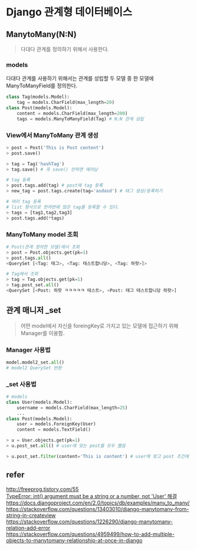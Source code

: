 # Django 관계형 데이터베이스
## ManytoMany(N:N)
> 다대다 관계를 정의하기 위해서 사용한다.
### models
다대다 관계를 사용하기 위해서는 관계를 성립할 두 모델 중 한 모델에 ManyToManyField를 정의한다.
```python
class Tag(models.Model):
    tag = models.CharField(max_length=20)
class Post(models.Model):
    content = models.CharField(max_length=200)
    tags = models.ManyToManyField(Tag) # N:N 관계 성립
```
### View에서 ManyToMany 관계 생성
```python
> post = Post('This is Post content')
> post.save()

> tag = Tag('hashTag')
> tag.save() # 꼭 save() 안하면 에러남

# tag 등록
> post.tags.add(tag) # post에 tag 등록
> new_tag = post.tags.create(tag='asdasd') # 태그 생성/등록하기 

# 여러 tag 등록
# list 형식으로 한꺼번에 많은 tag를 등록할 수 있다.
> tags = [tag1,tag2,tag3]
> post.tags.add(*tags)
```
### ManyToMany model 조회
```python
# Post(관계 정의한 모델)에서 조회
> post = Post.objects.get(pk=1)
> post.tags.all()
<QuerySet [<Tag: 태그>, <Tag: 테스트합니당>, <Tag: 하핫>]>

# Tag에서 조회
> tag = Tag.objects.get(pk=1)
> tag.post_set.all()
<QuerySet [<Post: 하핫 ㅋㅋㅋㅋㅋ 테스트>, <Post: 태그 테스트합니당 하핫>]
```
## 관계 매니저 _set
> 어떤  model에서 자신을 foreingKey로 가지고 있는 모델에 접근하기 위해 Manager를 이용함.
### Manager 사용법
```python
model.model2_set.all()
# model2 QuerySet 반환
```
###  _set 사용법
```python
# models 
class User(models.Model):
    username = models.CharField(max_length=25)
    ...
class Post(models.Model):
    user = models.ForeignKey(User)
    content = models.TextField()

> u = User.objects.get(pk=1)
> u.post_set.all() # user에 맞는 post를 모두 뽑음

> u.post_set.filter(content='This is content') # user에 맞고 post 조건에 맞는 post를 뽑아옴 
```

## refer
http://freeprog.tistory.com/55  
[TypeError: int() argument must be a string or a number, not 'User' 해결](https://code.djangoproject.com/ticket/23454)  
https://docs.djangoproject.com/en/2.0/topics/db/examples/many_to_many/  
https://stackoverflow.com/questions/13403010/django-manytomany-from-string-in-createview  
https://stackoverflow.com/questions/1226290/django-manytomany-relation-add-error  
https://stackoverflow.com/questions/4959499/how-to-add-multiple-objects-to-manytomany-relationship-at-once-in-django